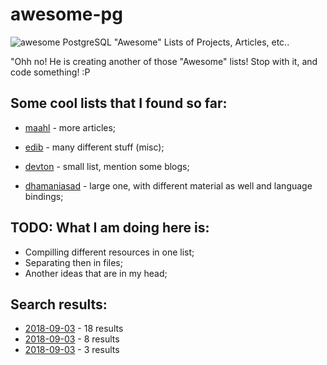 # awesome-pg 
![awesome](https://cdn.rawgit.com/sindresorhus/awesome/d7305f38d29fed78fa85652e3a63e154dd8e8829/media/badge.svg) PostgreSQL "Awesome" Lists of Projects, Articles, etc.. 

"Ohh no! He is creating another of those "Awesome" lists! Stop with it, and code something! :P


## Some cool lists that I found so far:

* [maahl](https://github.com/maahl/awesome-postgres-resources) - more articles;

* [edib](https://github.com/edib/awesome-postgres) - many different stuff (misc);

* [devton](https://github.com/devton/awesome-postgresql) - small list, mention some blogs;

* [dhamaniasad](https://github.com/dhamaniasad/awesome-postgres) - large one, with different material as well and language bindings; <This might be the winer so far>


## TODO: What I am doing here is:

* Compilling different resources in one list;
* Separating then in files;
* Another ideas that are in my head; 


## Search results:

* [2018-09-03](https://github.com/search?q=awesome-postgres) - 18 results
* [2018-09-03](https://github.com/search?q=%22awesome-postgresql%22&type=Repositories) - 8 results
* [2018-09-03](https://github.com/search?q=%22awesome-pg%22&type=Repositories) - 3 results

